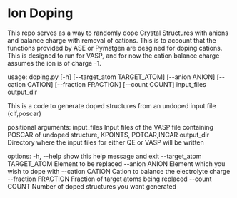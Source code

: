 # Ion Doping
This repo serves as a way to randomly dope Crystal Structures with anions and balance charge with removal of cations. This is to account that the functions provided by ASE or Pymatgen are desgined for doping cations. This is designed to run for VASP, and for now the cation balance charge assumes the ion is of charge -1. 

usage: doping.py [-h] [--target_atom TARGET_ATOM] [--anion ANION] [--cation CATION] [--fraction FRACTION] [--count COUNT] input_files output_dir

This is a code to generate doped structures from an undoped input file (cif,poscar)

positional arguments:
  input_files           Input files of the VASP file containing POSCAR of undoped structure, KPOINTS, POTCAR,INCAR
  output_dir            Directory where the input files for either QE or VASP will be written

options:
  -h, --help            show this help message and exit
  --target_atom TARGET_ATOM
                        Element to be replaced
  --anion ANION         Element which you wish to dope with
  --cation CATION       Cation to balance the electrolyte charge
  --fraction FRACTION   Fraction of target atoms being replaced
  --count COUNT         Number of doped structures you want generated
